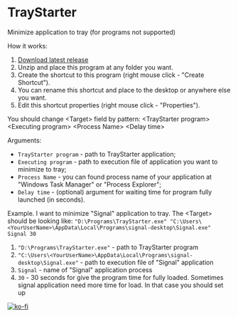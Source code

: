 # TrayStarter
Minimize application to tray (for programs not supported)

How it works:
1. [Download latest release](https://github.com/AAndyProgram/TrayStarter/releases/latest)
2. Unzip and place this program at any folder you want.
3. Create the shortcut to this program (right mouse click - "Create Shortcut").
4. You can rename this shortcut and place to the desktop or anywhere else you want.
5. Edit this shortcut properties (right mouse click - "Properties").

You should change \<Target\> field by pattern: \<TrayStarter program\> \<Executing program\> \<Process Name\> \<Delay time\>

Arguments:
- ```TrayStarter program``` - path to TrayStarter application;
- ```Executing program``` - path to execution file of application you want to minimize to tray;
- ```Process Name``` - you can found process name of your application at "Windows Task Manager" or "Process Explorer";
- ```Delay time``` - (optional) argument for waiting time for program fully launched (in seconds).

Example.
I want to minimize "Signal" application to tray.
The \<Target\> should be looking like: ```"D:\Programs\TrayStarter.exe" "C:\Users\<YourUserName>\AppData\Local\Programs\signal-desktop\Signal.exe" Signal 30```

1. ```"D:\Programs\TrayStarter.exe"``` - path to TrayStarter program
2. ```"C:\Users\<YourUserName>\AppData\Local\Programs\signal-desktop\Signal.exe"``` - path to execution file of "Signal" application
3. ```Signal``` - name of "Signal" application process
4. ```30``` - 30 seconds for give the program time for fully loaded. Sometimes signal application need more time for load. In that case you should set up <delay time>

[![ko-fi](https://www.ko-fi.com/img/githubbutton_sm.svg)](https://ko-fi.com/andyprogram)
